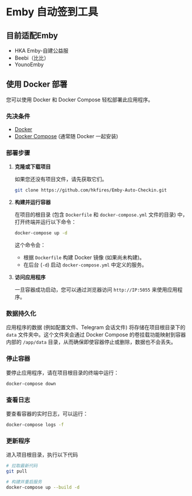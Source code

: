 # Emby 自动签到工具

## 目前适配Emby

*   HKA Emby-自建公益服
*   Beebi（比比）
*   YounoEmby

## 使用 Docker 部署

您可以使用 Docker 和 Docker Compose 轻松部署此应用程序。

### 先决条件

*   [Docker](https://docs.docker.com/get-docker/)
*   [Docker Compose](https://docs.docker.com/compose/install/) (通常随 Docker 一起安装)

### 部署步骤

1.  **克隆或下载项目**

    如果您还没有项目文件，请先获取它们。

    ```bash
    git clone https://github.com/hkfires/Emby-Auto-Checkin.git
    ```

2.  **构建并运行容器**

    在项目的根目录 (包含 `Dockerfile` 和 `docker-compose.yml` 文件的目录) 中，打开终端并运行以下命令：

    ```bash
    docker-compose up -d
    ```
    这个命令会：
    *   根据 `Dockerfile` 构建 Docker 镜像 (如果尚未构建)。
    *   在后台 (`-d`) 启动 `docker-compose.yml` 中定义的服务。

3.  **访问应用程序**

    一旦容器成功启动，您可以通过浏览器访问 `http://IP:5055` 来使用应用程序。

### 数据持久化

应用程序的数据 (例如配置文件、Telegram 会话文件) 将存储在项目根目录下的 `data` 文件夹中。这个文件夹会通过 Docker Compose 的卷挂载功能映射到容器内部的 `/app/data` 目录，从而确保即使容器停止或删除，数据也不会丢失。

### 停止容器

要停止应用程序，请在项目根目录的终端中运行：

```bash
docker-compose down
```

### 查看日志

要查看容器的实时日志，可以运行：

```bash
docker-compose logs -f
```

### 更新程序

进入项目根目录，执行以下代码

```bash
# 拉取最新代码
git pull

# 构建并重启服务
docker-compose up --build -d
```
